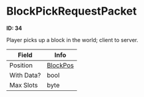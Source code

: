 # BlockPickRequestPacket

**ID: 34**  

Player picks up a block in the world; client to server.

<table><thead><tr><th>Field</th><th>Info</th></tr></thead><tbody>
<tr><td>Position</td><td><a href="../types/BlockPos.md">BlockPos</a></td></tr>
<tr><td>With Data?</td><td>bool</td></tr>
<tr><td>Max Slots</td><td>byte</td></tr>
</tbody></table>
